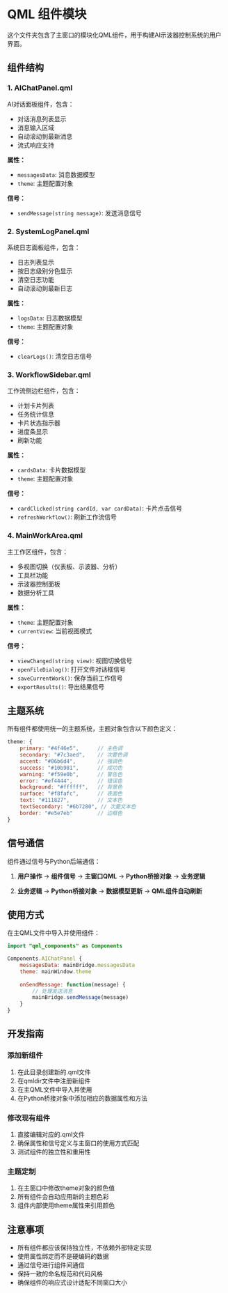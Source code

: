 # QML 组件模块

这个文件夹包含了主窗口的模块化QML组件，用于构建AI示波器控制系统的用户界面。

## 组件结构

### 1. AIChatPanel.qml
AI对话面板组件，包含：
- 对话消息列表显示
- 消息输入区域
- 自动滚动到最新消息
- 流式响应支持

**属性：**
- `messagesData`: 消息数据模型
- `theme`: 主题配置对象

**信号：**
- `sendMessage(string message)`: 发送消息信号

### 2. SystemLogPanel.qml
系统日志面板组件，包含：
- 日志列表显示
- 按日志级别分色显示
- 清空日志功能
- 自动滚动到最新日志

**属性：**
- `logsData`: 日志数据模型
- `theme`: 主题配置对象

**信号：**
- `clearLogs()`: 清空日志信号

### 3. WorkflowSidebar.qml
工作流侧边栏组件，包含：
- 计划卡片列表
- 任务统计信息
- 卡片状态指示器
- 进度条显示
- 刷新功能

**属性：**
- `cardsData`: 卡片数据模型
- `theme`: 主题配置对象

**信号：**
- `cardClicked(string cardId, var cardData)`: 卡片点击信号
- `refreshWorkflow()`: 刷新工作流信号

### 4. MainWorkArea.qml
主工作区组件，包含：
- 多视图切换（仪表板、示波器、分析）
- 工具栏功能
- 示波器控制面板
- 数据分析工具

**属性：**
- `theme`: 主题配置对象
- `currentView`: 当前视图模式

**信号：**
- `viewChanged(string view)`: 视图切换信号
- `openFileDialog()`: 打开文件对话框信号
- `saveCurrentWork()`: 保存当前工作信号
- `exportResults()`: 导出结果信号

## 主题系统

所有组件都使用统一的主题系统，主题对象包含以下颜色定义：

```javascript
theme: {
    primary: "#4f46e5",      // 主色调
    secondary: "#7c3aed",    // 次要色调
    accent: "#06b6d4",       // 强调色
    success: "#10b981",      // 成功色
    warning: "#f59e0b",      // 警告色
    error: "#ef4444",        // 错误色
    background: "#ffffff",   // 背景色
    surface: "#f8fafc",      // 表面色
    text: "#111827",         // 文本色
    textSecondary: "#6b7280", // 次要文本色
    border: "#e5e7eb"        // 边框色
}
```

## 信号通信

组件通过信号与Python后端通信：

1. **用户操作** → **组件信号** → **主窗口QML** → **Python桥接对象** → **业务逻辑**

2. **业务逻辑** → **Python桥接对象** → **数据模型更新** → **QML组件自动刷新**

## 使用方式

在主QML文件中导入并使用组件：

```qml
import "qml_components" as Components

Components.AIChatPanel {
    messagesData: mainBridge.messagesData
    theme: mainWindow.theme
    
    onSendMessage: function(message) {
        // 处理发送消息
        mainBridge.sendMessage(message)
    }
}
```

## 开发指南

### 添加新组件

1. 在此目录创建新的.qml文件
2. 在qmldir文件中注册新组件
3. 在主QML文件中导入并使用
4. 在Python桥接对象中添加相应的数据属性和方法

### 修改现有组件

1. 直接编辑对应的.qml文件
2. 确保属性和信号定义与主窗口的使用方式匹配
3. 测试组件的独立性和重用性

### 主题定制

1. 在主窗口中修改theme对象的颜色值
2. 所有组件会自动应用新的主题色彩
3. 组件内部使用theme属性来引用颜色

## 注意事项

- 所有组件都应该保持独立性，不依赖外部特定实现
- 使用属性绑定而不是硬编码的数据
- 通过信号进行组件间通信
- 保持一致的命名规范和代码风格
- 确保组件的响应式设计适配不同窗口大小 